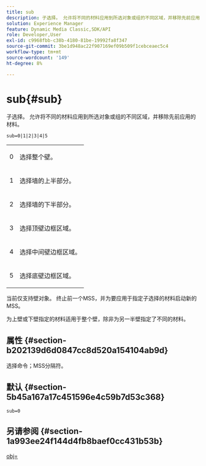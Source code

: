 ```yaml
---
title: sub
description: 子选择。 允许将不同的材料应用到所选对象或组的不同区域，并移除先前应用的材料。
solution: Experience Manager
feature: Dynamic Media Classic,SDK/API
role: Developer,User
exl-id: c9968fbb-c38b-4180-81be-19992fa8f347
source-git-commit: 3be1d948ac22f907169ef09b509f1cebceaec5c4
workflow-type: tm+mt
source-wordcount: '149'
ht-degree: 8%

---
```


# sub{#sub}

子选择。 允许将不同的材料应用到所选对象或组的不同区域，并移除先前应用的材料。

`sub=0|1|2|3|4|5`

<table id="simpletable_F6BF91BD2C4B47BF8A28032E392D37F0"> 
 <tr class="strow"> 
  <td class="stentry"> <p>0 </p> </td> 
  <td class="stentry"> <p>选择整个壁。 </p> </td> 
 </tr> 
 <tr class="strow"> 
  <td class="stentry"> <p>1 </p> </td> 
  <td class="stentry"> <p>选择墙的上半部分。 </p> </td> 
 </tr> 
 <tr class="strow"> 
  <td class="stentry"> <p>2 </p> </td> 
  <td class="stentry"> <p>选择墙的下半部分。 </p> </td> 
 </tr> 
 <tr class="strow"> 
  <td class="stentry"> <p>3 </p> </td> 
  <td class="stentry"> <p>选择顶壁边框区域。 </p> </td> 
 </tr> 
 <tr class="strow"> 
  <td class="stentry"> <p>4 </p> </td> 
  <td class="stentry"> <p>选择中间壁边框区域。 </p> </td> 
 </tr> 
 <tr class="strow"> 
  <td class="stentry"> <p>5 </p> </td> 
  <td class="stentry"> <p>选择底壁边框区域。 </p> </td> 
 </tr> 
</table>

当前仅支持壁对象。 终止前一个MSS，并为要应用于指定子选择的材料启动新的MSS。

为上壁或下壁指定的材料适用于整个壁，除非为另一半壁指定了不同的材料。

## 属性 {#section-b202139d6d0847cc8d520a154104ab9d}

选择命令；MSS分隔符。

## 默认 {#section-5b45a167a17c451596e4c59b7d53c368}

`sub=0`

## 另请参阅 {#section-1a993ee24f144d4fb8baef0cc431b53b}

[obj=](../../../../../ir-api/http-protocol/image-rendering-api-ref/c-ir-http-protocol-ref/c-ir-http-protocol-command-reference/r-ir-obj.md#reference-31e7dac7931b4e0eb3c7589f120a1e6a)

